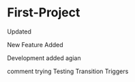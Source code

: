# First-Project


Updated


New Feature Added

Development added agian

comment trying
Testing Transition Triggers

